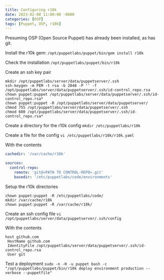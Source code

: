 ```yaml
---
title: Configuring r10k
date: 2023-02-08 11:00:00 -0000
categories: [OSP]
tags: [Puppet, OSP, r10k]
---
```


Presuming OSP (Open Source Puppet) has already been installed, as has git.

Install the r10k gem: ```/opt/puppetlabs/puppet/bin/gem install r10k```

Check the installation ```/opt/puppetlabs/puppet/bin/r10k```

Create an ssh key pair

```shell
mkdir /opt/puppetlabs/server/data/puppetserver/.ssh
ssh-keygen -m PEM -t rsa -b 2048 -P '' -f /opt/puppetlabs/server/data/puppetserver/.ssh/id-control_repo.rsa
chown puppet:puppet /opt/puppetlabs/server/data/puppetserver/.ssh/id-control_repo.rsa*
chown puppet:puppet -R /opt/puppetlabs/server/data/puppetserver/
chmod 755 /opt/puppetlabs/server/data/puppetserver/.ssh
chmod 600 /opt/puppetlabs/server/data/puppetserver/.ssh/id-control_repo.rsa*
```

Create a directory for the r10k config ```mkdir /etc/puppetlabs/r10k```

Create a file for the config ```vi /etc/puppetlabs/r10k/r10k.yaml```

With the contents

```yaml
cachedir: '/var/cache/r10k'

sources:
  control-repo:
    remote: 'git@<PATH TO CONTROL-REPO>.git'
    basedir: '/etc/puppetlabs/code/environments'
```

Setup the r10k directories

```shell
chown puppet:puppet -R /etc/puppetlabs/code/
mkdir /var/cache/r10k
chown puppet:puppet -R /var/cache/r10k/
```

Create an ssh config file ```vi /opt/puppetlabs/server/data/puppetserver/.ssh/config```

With the contents

```shell
host github.com
 HostName github.com
 IdentityFile /opt/puppetlabs/server/data/puppetserver/.ssh/id-control_repo.rsa
 User git
```

Test a deployment
```sudo -n -H -u puppet bash -c "/opt/puppetlabs/puppet/bin/r10k deploy environment production --verbose --puppetfile"```

